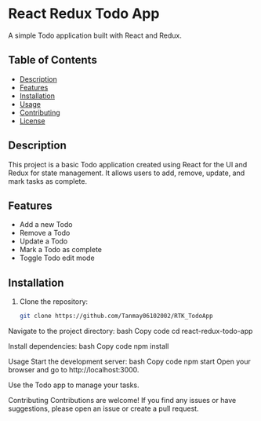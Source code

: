# React Redux Todo App

A simple Todo application built with React and Redux.

## Table of Contents

- [Description](#description)
- [Features](#features)
- [Installation](#installation)
- [Usage](#usage)
- [Contributing](#contributing)
- [License](#license)

## Description

This project is a basic Todo application created using React for the UI and Redux for state management. It allows users to add, remove, update, and mark tasks as complete.

## Features

- Add a new Todo
- Remove a Todo
- Update a Todo
- Mark a Todo as complete
- Toggle Todo edit mode

## Installation

1. Clone the repository:

   ```bash
   git clone https://github.com/Tanmay06102002/RTK_TodoApp


Navigate to the project directory:
bash
Copy code
cd react-redux-todo-app


Install dependencies:
bash
Copy code
npm install


Usage
Start the development server:
bash
Copy code
npm start
Open your browser and go to http://localhost:3000.



Use the Todo app to manage your tasks.


Contributing
Contributions are welcome! If you find any issues or have suggestions, please open an issue or create a pull request.
